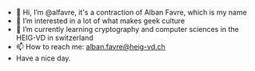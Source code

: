 - 👋 Hi, I’m @alfavre, it's a contraction of Alban Favre, which is my name
- 👀 I’m interested in a lot of what makes geek culture
- 🌱 I’m currently learning cryptography and computer sciences in the HEIG-VD in switzerland
- 📫 How to reach me: alban.favre@heig-vd.ch
- Have a nice day.
